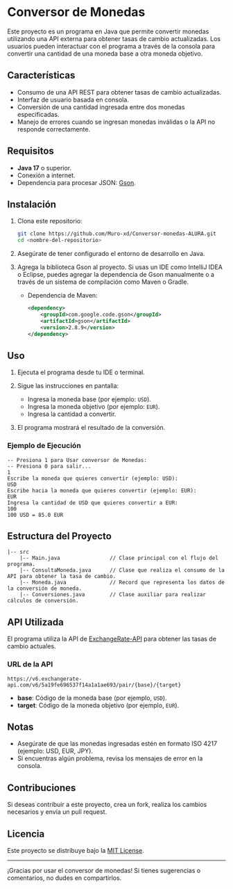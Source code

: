 # Conversor de Monedas

Este proyecto es un programa en Java que permite convertir monedas utilizando una API externa para obtener tasas de cambio actualizadas. Los usuarios pueden interactuar con el programa a través de la consola para convertir una cantidad de una moneda base a otra moneda objetivo.

## Características

- Consumo de una API REST para obtener tasas de cambio actualizadas.
- Interfaz de usuario basada en consola.
- Conversión de una cantidad ingresada entre dos monedas especificadas.
- Manejo de errores cuando se ingresan monedas inválidas o la API no responde correctamente.

## Requisitos

- **Java 17** o superior.
- Conexión a internet.
- Dependencia para procesar JSON: [Gson](https://github.com/google/gson).

## Instalación

1. Clona este repositorio:

   ```bash
   git clone https://github.com/Muro-xd/Conversor-monedas-ALURA.git
   cd <nombre-del-repositorio>
   ```

2. Asegúrate de tener configurado el entorno de desarrollo en Java.

3. Agrega la biblioteca Gson al proyecto. Si usas un IDE como IntelliJ IDEA o Eclipse, puedes agregar la dependencia de Gson manualmente o a través de un sistema de compilación como Maven o Gradle.

    - Dependencia de Maven:
      ```xml
      <dependency>
          <groupId>com.google.code.gson</groupId>
          <artifactId>gson</artifactId>
          <version>2.8.9</version>
      </dependency>
      ```

## Uso

1. Ejecuta el programa desde tu IDE o terminal.

2. Sigue las instrucciones en pantalla:

    - Ingresa la moneda base (por ejemplo: `USD`).
    - Ingresa la moneda objetivo (por ejemplo: `EUR`).
    - Ingresa la cantidad a convertir.

3. El programa mostrará el resultado de la conversión.

### Ejemplo de Ejecución

```
-- Presiona 1 para Usar conversor de Monedas: 
-- Presiona 0 para salir...
1
Escribe la moneda que quieres convertir (ejemplo: USD): 
USD
Escribe hacia la moneda que quieres convertir (ejemplo: EUR): 
EUR
Ingresa la cantidad de USD que quieres convertir a EUR: 
100
100 USD = 85.0 EUR
```

## Estructura del Proyecto

```
|-- src
    |-- Main.java                // Clase principal con el flujo del programa.
    |-- ConsultaMoneda.java      // Clase que realiza el consumo de la API para obtener la tasa de cambio.
    |-- Moneda.java              // Record que representa los datos de la conversión de moneda.
    |-- Conversiones.java        // Clase auxiliar para realizar cálculos de conversión.
```

## API Utilizada

El programa utiliza la API de [ExchangeRate-API](https://www.exchangerate-api.com/) para obtener las tasas de cambio actuales.

### URL de la API

```
https://v6.exchangerate-api.com/v6/5a19fe696537f14a1a1ae693/pair/{base}/{target}
```

- **base**: Código de la moneda base (por ejemplo, `USD`).
- **target**: Código de la moneda objetivo (por ejemplo, `EUR`).

## Notas

- Asegúrate de que las monedas ingresadas estén en formato ISO 4217 (ejemplo: USD, EUR, JPY).
- Si encuentras algún problema, revisa los mensajes de error en la consola.

## Contribuciones

Si deseas contribuir a este proyecto, crea un fork, realiza los cambios necesarios y envía un pull request.

## Licencia

Este proyecto se distribuye bajo la [MIT License](LICENSE).

---

¡Gracias por usar el conversor de monedas! Si tienes sugerencias o comentarios, no dudes en compartirlos.

